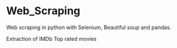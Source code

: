 # Web_Scraping
Web scraping in python with Selenium, Beautiful soup and pandas.

Extraction of IMDb Top rated movies 
